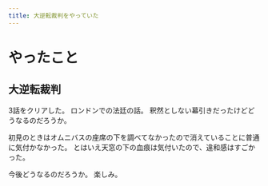 ```yaml
---
title: 大逆転裁判をやっていた
---
```


# やったこと

## 大逆転裁判

3話をクリアした。
ロンドンでの法廷の話。
釈然としない幕引きだったけどどうなるのだろうか。

初見のときはオムニバスの座席の下を調べてなかったので消えていることに普通に気付かなかった。
とはいえ天窓の下の血痕は気付いたので、違和感はすごかった。

今後どうなるのだろうか。
楽しみ。
